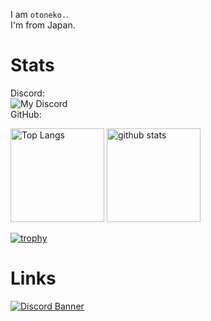 I am `otoneko.`.<br>
I'm from Japan.


# Stats
Discord:<br>
![My Discord](https://discord-readme-badge.vercel.app/api?id=957885295251034112)<br>
GitHub:<br>
<p align="left"> 
  <img alt="Top Langs" height="150px" src="https://github-readme-stats.vercel.app/api/top-langs/?username=otoneko1102&layout=compact&show_icons=true&theme=tokyonight" />
  <img alt="github stats" height="150px" src="https://github-readme-stats.vercel.app/api?username=otoneko1102&theme=tokyonight&show_icons=ture" />
</p>

[![trophy](https://github-profile-trophy.vercel.app/?username=otoneko1102&theme=tokyonight&column=7
)](https://github.com/ryo-ma/github-profile-trophy)

# Links
<a href="https://discord.gg/yKW8wWKCnS"><img src="https://discordapp.com/api/guilds/1005287561582878800/widget.png?style=banner4" alt="Discord Banner"/></a>
